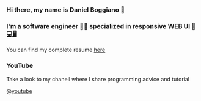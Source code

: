 ### Hi there, my name is Daniel Boggiano 👋
### I'm a **software engineer** 👨‍💻 specialized in responsive **WEB UI** 📱💻🖥
You can find my complete resume [here](https://cv.danielboggiano.com)
### YouTube
Take a look to my chanell where I share programming advice and tutorial

@[youtube](kYD8mOg5ng|https://www.youtube.com/watch?v=kYD8mOg5ng)

<!--
**danielboggianosa/danielboggianosa** is a ✨ _special_ ✨ repository because its `README.md` (this file) appears on your GitHub profile.

Here are some ideas to get you started:

- 🔭 I’m currently working on ...
- 🌱 I’m currently learning ...
- 👯 I’m looking to collaborate on ...
- 🤔 I’m looking for help with ...
- 💬 Ask me about ...
- 📫 How to reach me: ...
- 😄 Pronouns: ...
- ⚡ Fun fact: ...
-->
